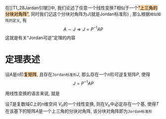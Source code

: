 在[[T1_28Jardan引理]]中, 我们论述了任意一个线性变换$T$相似于一个<mark style="background: #FFB86CA6;">“上三角的分块对角阵”</mark>, 同时我们记这个分块对角阵为$J$(就是Jordan标准形) , 那么根据`相似矩阵的定义`, 有$$A\sim J \Rightarrow J=P^{-1}AP$$
这就是有关“Jordan可逆”定理的内容

# 定理表述

设$A$是$n$阶<mark style="background: #FFB86CA6;">复矩阵</mark>, 且存在`Jordan标准形`$J$, 那么存在一个$n$阶可逆复矩阵$P$, 使得$$J = P^{-1}AP$$

用线性变换的语言来说, 就是

设$T$是复数域$C$上的$n$维空间 $V_n$的一个线性变换, 则在$V_n$中必定存在一个基, 使得$T$在该基下的矩阵$A$是一个上三角的分块对角阵, 该分块对角阵即为`Jordan标准形`
